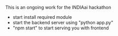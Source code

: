 This is an ongoing work for the INDIAai hackathon
- start install required module
- start the backend server using "python app.py"
- "npm start" to start serving you with frontend